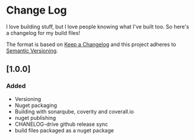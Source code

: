# Change Log

I love building stuff, but I love people knowing what I've built too. So
here's a changelog for my build files!

The format is based on [Keep a Changelog](http://keepachangelog.com/)
and this project adheres to [Semantic Versioning](http://semver.org/).

## [1.0.0]
### Added
 - Versioning
 - Nuget packaging
 - Building with sonarqube, coverity and coverall.io
 - nuget publishing
 - CHANELOG-drive github release sync
 - build files packaged as a nuget package
